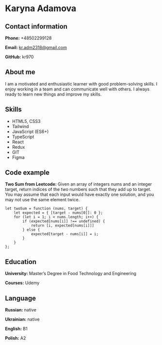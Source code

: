 # Karyna Adamova
## Contact information
__Phone:__ +48502299128

__Email:__ kr.adm2318@gmail.com

__GitHub:__ kr970
## About me
I am a motivated and enthusiastic learner with good problem-solving skills.
I enjoy working in a team and can communicate well with others. 
I always ready to learn new things and improve my skills.
## Skills
* HTML5, CSS3
* Tailwind
* JavaScript (ES6+)
* TypeScript
* React
* Redux
* GIT
* Figma
## Code example
__Two Sum from Leetcode:__ Given an array of integers nums and an integer target, return indices of the two numbers such that they add up to target.
You may assume that each input would have exactly one solution, and you may not use the same element twice.
```
let twoSum = function (nums, target) {
    let expected = { [target - nums[0]]: 0 };
    for (let i = 1; i < nums.length; i++) {
        if (expected[nums[i]] !== undefined) {
            return [i, expected[nums[i]]]
        } else {
            expected[target - nums[i]] = i;
        }
    }
};
```
## Education 
__University:__ Master’s Degree in Food Technology and Engineering

__Courses:__ Udemy 
## Language
__Russian:__ native

__Ukrainian:__ native

__English:__ B1

__Polish:__ A2

